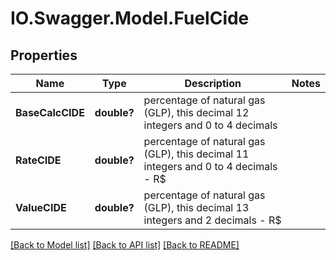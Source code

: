 # IO.Swagger.Model.FuelCide
## Properties

Name | Type | Description | Notes
------------ | ------------- | ------------- | -------------
**BaseCalcCIDE** | **double?** | percentage of natural gas (GLP), this decimal 12 integers and 0 to 4 decimals | 
**RateCIDE** | **double?** | percentage of natural gas (GLP), this decimal 11 integers and 0 to 4 decimals - R$ | 
**ValueCIDE** | **double?** | percentage of natural gas (GLP), this decimal 13 integers and 2 decimals - R$ | 

[[Back to Model list]](../README.md#documentation-for-models) [[Back to API list]](../README.md#documentation-for-api-endpoints) [[Back to README]](../README.md)


